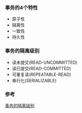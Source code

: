 ### 事务的4个特性
+ 原子性
+ 隔离性
+ 一致性
+ 持久性


### 事务的隔离级别
+ 读未提交(READ-UNCOMMITTED)
+ 读已提交(READ-COMMITTED)
+ 可重复读(REPEATABLE-READ)
+ 串行化(SERIALIZABLE)


### 参考
[事务的隔离级别](http://www.zsythink.net/archives/1233)
